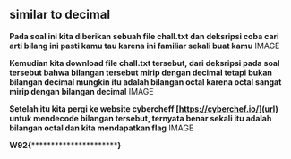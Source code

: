 ## similar to decimal
**Pada soal ini kita diberikan sebuah file chall.txt dan deksripsi coba cari arti bilang ini pasti kamu tau karena ini familiar sekali buat kamu**
IMAGE

**Kemudian kita download file chall.txt tersebut, dari deksripsi pada soal tersebut bahwa bilangan tersebut mirip dengan decimal tetapi bukan bilangan decimal mungkin itu adalah bilangan octal karena octal sangat mirip dengan bilangan decimal**
IMAGE

**Setelah itu kita pergi ke website cybercheff [https://cyberchef.io/](url) untuk mendecode bilangan tersebut, ternyata benar sekali itu adalah bilangan octal dan kita mendapatkan flag**
IMAGE



**W92{**************************}**
